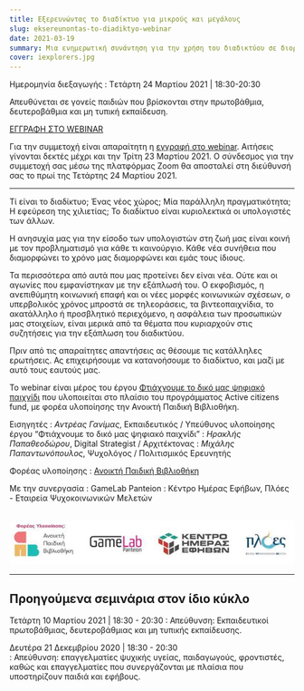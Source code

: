 ```yaml
---
title: Εξερευνώντας το διαδίκτυο για μικρούς και μεγάλους
slug: eksereunontas-to-diadiktyo-webinar
date: 2021-03-19
summary: Μια ενημερωτική συνάντηση για την χρήση του διαδικτύου σε διοργάνωση της Ανοικτής Παιδικής Βιβλιοθήκης.
cover: iexplorers.jpg
---
```


Ημερομηνία διεξαγωγής
: Tετάρτη 24 Μαρτίου 2021 | 18:30-20:30

Απευθύνεται σε γονείς παιδιών που βρίσκονται στην πρωτοβάθμια, δευτεροβάθμια και μη τυπική εκπαίδευση.

[ΕΓΓΡΑΦΗ ΣΤΟ WEBINAR](https://forms.gle/D96MKKqoStxBVknu5)

Για την συμμετοχή είναι απαραίτητη η [εγγραφή στο webinar](https://forms.gle/D96MKKqoStxBVknu5). Αιτήσεις γίνονται δεκτές μέχρι και την Τρίτη 23 Μαρτίου 2021. Ο σύνδεσμος για την συμμετοχή σας μέσω της πλατφόρμας Zoom θα αποσταλεί στη διεύθυνσή σας το πρωί της Τετάρτης 24 Μαρτίου 2021.

***
    
Τί είναι το διαδίκτυο; Ένας νέος χώρος; Μία παράλληλη πραγματικότητα; Η εφεύρεση της χιλιετίας; Το διαδίκτυο είναι κυριολεκτικά οι υπολογιστές των άλλων.

Η ανησυχία μας για την είσοδο των υπολογιστών στη ζωή μας είναι κοινή με τον προβληματισμό για κάθε τι καινούργιο. Κάθε νέα συνήθεια που διαμορφώνει το χρόνο μας διαμορφώνει και εμάς τους ίδιους.

Τα περισσότερα από αυτά που μας προτείνει δεν είναι νέα. Ούτε και οι αγωνίες που εμφανίστηκαν με την εξάπλωσή του. Ο εκφοβισμός, η ανεπιθύμητη κοινωνική επαφή και οι νέες μορφές κοινωνικών σχέσεων, ο υπερβολικός χρόνος μπροστά σε τηλεοράσεις, τα βιντεοπαιχνίδια, το ακατάλληλο ή προσβλητικό περιεχόμενο, η ασφάλεια των προσωπικών μας στοιχείων, είναι μερικά από τα θέματα που κυριαρχούν στις συζητήσεις για την εξάπλωση του διαδικτύου.

Πριν από τις απαραίτητες απαντήσεις ας θέσουμε τις κατάλληλες ερωτήσεις. Ας επιχειρήσουμε να κατανοήσουμε το διαδίκτυο, και μαζί με αυτό τους εαυτούς μας.

Το webinar είναι μέρος του έργου [Φτιάχνουμε το δικό μας ψηφιακό παιχνίδι](https://www.alphapivita.gr/projects/digital-games/) που υλοποιείται στο πλαίσιο του προγράμματος Active citizens fund, με φορέα υλοποίησης την Ανοικτή Παιδική Βιβλιοθήκη.

Εισηγητές
: *Αντρέας Γανίμας*, Εκπαιδευτικός / Υπεύθυνος υλοποίησης έργου “Φτιάχνουμε το δικό μας ψηφιακό παιχνίδι”
: *Ηρακλής Παπαθεοδώρου*, Digital Strategist / Αρχιτέκτονας
: *Μιχάλης Παπαντωνόπουλος*, Ψυχολόγος / Πολιτισμικός Ερευνητής

Φορέας υλοποίησης
: [Ανοικτή Παιδική Βιβλιοθήκη](https://www.alphapivita.gr)

Με την συνεργασία
: GameLab Panteion
: Κέντρο Ημέρας Εφήβων, Πλόες - Εταιρεία Ψυχοκοινωνικών Μελετών

&nbsp;
![](./iexplorers_logos.jpg)

***

## Προηγούμενα σεμινάρια στον ίδιο κύκλο

Τετάρτη 10 Μαρτίου 2021 | 18:30 - 20:30
: Απεύθυνση: Εκπαιδευτικοί πρωτοβάθμιας, δευτεροβάθμιας και μη τυπικής εκπαίδευσης.

Δευτέρα 21 Δεκεμβρίου 2020 | 18:30 - 20:30  
: Απεύθυνση: επαγγελματίες ψυχικής υγείας, παιδαγωγούς, φροντιστές, καθώς και επαγγελματίες που συνεργάζονται με πλαίσια που υποστηρίζουν παιδιά και εφήβους.